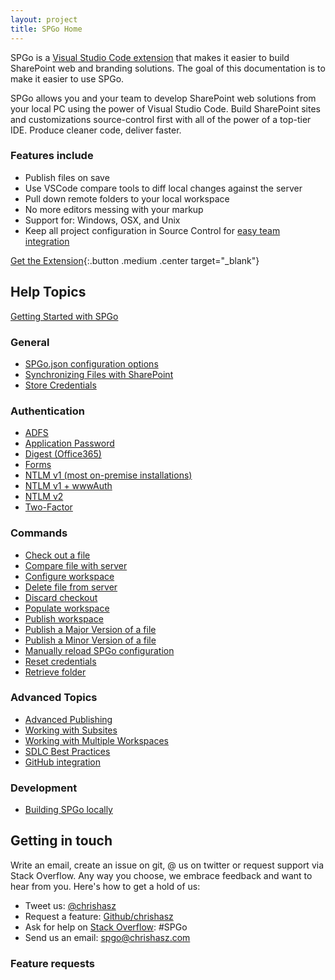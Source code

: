 ```yaml
---
layout: project
title: SPGo Home
---
```


SPGo is a [Visual Studio Code extension](https://marketplace.visualstudio.com/) that makes it easier to build SharePoint web and branding solutions. The goal of this documentation is to make it easier to use SPGo.

SPGo allows you and your team to develop SharePoint web solutions from your local PC using the power of Visual Studio Code. Build SharePoint sites and customizations source-control first with all of the power of a top-tier IDE. Produce cleaner code, deliver faster.

### Features include

* Publish files on save
* Use VSCode compare tools to diff local changes against the server
* Pull down remote folders to your local workspace
* No more editors messing with your markup
* Support for: Windows, OSX, and Unix
* Keep all project configuration in Source Control for [easy team integration](/spgo/advanced/github-integration)

[Get the Extension](https://marketplace.visualstudio.com/items?itemName=SiteGo.spgo){:.button .medium .center target="_blank"}

## Help Topics

[Getting Started with SPGo](/spgo/general/getting-started-with-spgo)

### General

* [SPGo.json configuration options](/spgo/general/config-options)
* [Synchronizing Files with SharePoint](/spgo/general/synchronizing-files-with-sharepoint)
* [Store Credentials](/spgo/general/store-credentials)

### Authentication

* [ADFS](/spgo/authentication/adfs-authentication)
* [Application Password](/spgo/authentication/app-password-authentication)
* [Digest (Office365)](/spgo/authentication/adfs-authentication)
* [Forms](/spgo/authentication/forms-authentication)
* [NTLM v1 (most on-premise installations)](/spgo/authentication/ntlm-authentication)
* [NTLM v1 + wwwAuth](/spgo/authentication/ntlm-with-www-authentication)
* [NTLM v2](/spgo/authentication/ntlm-v2-authentication)
* [Two-Factor](/spgo/authentication/two-factor-authentication)

### Commands

* [Check out a file](/spgo/commands/check-out-file)
* [Compare file with server](/spgo/commands/compare-with-server)
* [Configure workspace](/spgo/commands/configure-workspace)
* [Delete file from server](/spgo/commands/delete-file)
* [Discard checkout](/spgo/commands/discard-checkout)
* [Populate workspace](/spgo/commands/populate-workspace)
* [Publish workspace](/spgo/commands/publish-workspace)
* [Publish a Major Version of a file](/spgo/commands/publish-major-file)
* [Publish a Minor Version of a file](/spgo/commands/publish-minor-file)
* [Manually reload SPGo configuration](/spgo/commands/reload-configuration)
* [Reset credentials](/spgo/commands/reset-credentials)
* [Retrieve folder](/spgo/commands/retrieve-folder)

### Advanced Topics

* [Advanced Publishing](/spgo/advanced/publishing-workspace)
* [Working with Subsites](/spgo/advanced/working-with-subsites)
* [Working with Multiple Workspaces](/spgo/advanced/multiple-workspaces)
* [SDLC Best Practices](/spgo/advanced/spgo-and-sdlc)
* [GitHub integration](/spgo/advanced/github-integration)

### Development

* [Building SPGo locally](/spgo/development/build-locally)

## Getting in touch

Write an email, create an issue on git, @ us on twitter or request support via Stack Overflow. Any way you choose, we embrace feedback and want to hear from you. Here's how to get a hold of us:

* Tweet us: [@chrishasz](https://twitter.com/chrishasz)
* Request a feature: [Github/chrishasz](https://github.com/chrishasz/spgo/issues)
* Ask for help on [Stack Overflow](https://stackoverflow.com/): #SPGo
* Send us an email: [spgo@chrishasz.com](mailto:spgo@chrishasz.com)

### Feature requests
